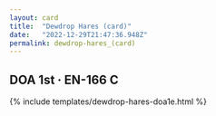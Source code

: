 ```yaml
---
layout: card
title:  "Dewdrop Hares (card)"
date:   "2022-12-29T21:47:36.948Z"
permalink: dewdrop-hares_(card)
---
```


## DOA 1st &middot; EN-166 C

{% include templates/dewdrop-hares-doa1e.html %}
